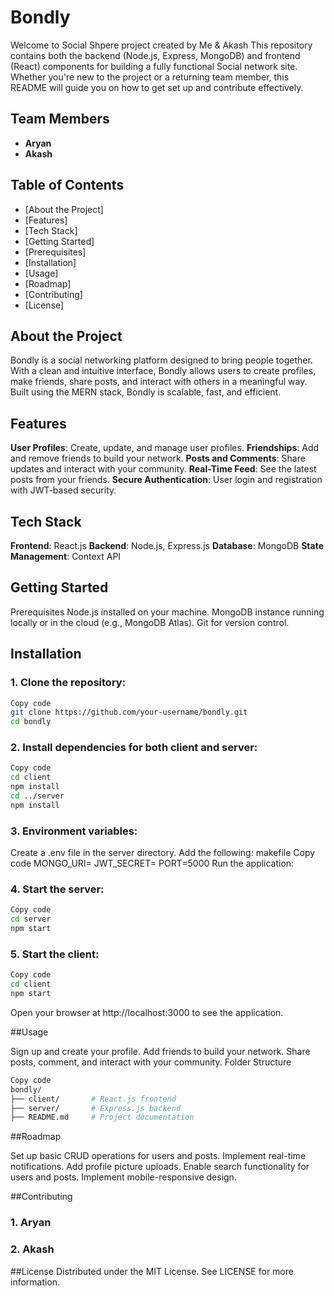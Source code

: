 # Bondly
Welcome to Social Shpere project created by Me &amp; Akash This repository contains both the backend (Node.js, Express, MongoDB) and frontend (React) components for building a fully functional Social network site. Whether you're new to the project or a returning team member, this README will guide you on how to get set up and contribute effectively.

## Team Members
- **Aryan**
- **Akash**

## Table of Contents
- [About the Project] 
- [Features]
- [Tech Stack]
- [Getting Started]
- [Prerequisites]
- [Installation]
- [Usage]
- [Roadmap]
- [Contributing]
- [License]

## About the Project

Bondly is a social networking platform designed to bring people together. With a clean and intuitive interface, Bondly allows users to create profiles, make friends, share posts, and interact with others in a meaningful way. Built using the MERN stack, Bondly is scalable, fast, and efficient.

## Features

**User Profiles**: Create, update, and manage user profiles.
**Friendships**: Add and remove friends to build your network.
**Posts and Comments**: Share updates and interact with your community.
**Real-Time Feed**: See the latest posts from your friends.
**Secure Authentication**: User login and registration with JWT-based security.


## Tech Stack

**Frontend**: React.js
**Backend**: Node.js, Express.js
**Database**: MongoDB
**State Management**: Context API 


## Getting Started
Prerequisites
Node.js installed on your machine.
MongoDB instance running locally or in the cloud (e.g., MongoDB Atlas).
Git for version control.


## Installation
### 1. Clone the repository:
```bash
Copy code
git clone https://github.com/your-username/bondly.git
cd bondly
```
### 2. Install dependencies for both client and server:

```bash
Copy code
cd client
npm install
cd ../server
npm install
```
### 3. Environment variables:

Create a .env file in the server directory.
Add the following:
makefile
Copy code
MONGO_URI=<your-mongodb-uri>
JWT_SECRET=<your-secret-key>
PORT=5000
Run the application:

### 4. Start the server:
```bash
Copy code
cd server
npm start
```
### 5. Start the client:
```bash
Copy code
cd client
npm start
```
Open your browser at http://localhost:3000 to see the application.

##Usage

Sign up and create your profile.
Add friends to build your network.
Share posts, comment, and interact with your community.
Folder Structure
```bash
Copy code
bondly/
├── client/       # React.js frontend
├── server/       # Express.js backend
├── README.md     # Project documentation
```

##Roadmap

 Set up basic CRUD operations for users and posts.
 Implement real-time notifications.
 Add profile picture uploads.
 Enable search functionality for users and posts.
 Implement mobile-responsive design.
 
##Contributing
### 1. Aryan
### 2. Akash

##License
Distributed under the MIT License. See LICENSE for more information.


